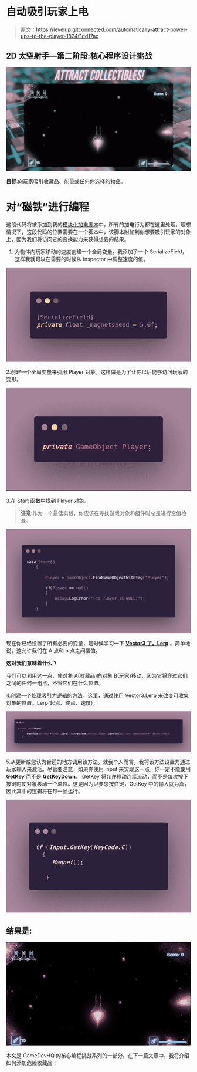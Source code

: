 # 自动吸引玩家上电

> 原文：<https://levelup.gitconnected.com/automatically-attract-power-ups-to-the-player-1824f1dd17ac>

## 2D 太空射手—第二阶段:核心程序设计挑战

![](img/5a95f78e131476c13d9aaa562500fe1a.png)

**目标**:向玩家吸引收藏品、能量或任何你选择的物品。

# 对“磁铁”进行编程

这段代码将被添加到我的[模块化加电脚本](/creating-modular-power-up-systems-bcf349e0020)中，所有的加电行为都在这里处理。理想情况下，这段代码的位置需要在一个脚本中，该脚本附加到你想要吸引玩家的对象上，因为我们将访问它的变换能力来获得想要的结果。

1.  为物体向玩家移动的速度创建一个全局变量。我添加了一个 SerializeField，这样我就可以在需要的时候从 Inspector 中调整速度的值。

![](img/0ae614d6cf1b6b7c0b5ae0f62148094d.png)

2.创建一个全局变量来引用 Player 对象。这样做是为了让你以后能够访问玩家的变形。

![](img/213413d695bba26d868e4ec32af5eb05.png)

3.在 Start 函数中找到 Player 对象。

> **注意**:作为一个最佳实践，你应该在寻找游戏对象和组件时总是进行空值检查。

![](img/57cf3f4a797208bf044db9c39b764233.png)

现在你已经设置了所有必要的变量，是时候学习一下 [**Vector3 了。Lerp**](https://docs.unity3d.com/ScriptReference/Vector3.Lerp.html) 。简单地说，这允许我们在 A 点和 b 点之间插值。

**这对我们意味着什么？**

我们可以利用这一点，使对象 A(收藏品)向对象 B(玩家)移动，因为它将穿过它们之间的任何一组点，不管它们在什么位置。

4.创建一个处理吸引力逻辑的方法。这里，通过使用 Vector3.Lerp 来改变可收集对象的位置。Lerp(起点、终点、速度)。

![](img/ed9e5623261217b64288696e9a4606ad.png)

5.从更新或您认为合适的地方调用该方法。就我个人而言，我将该方法设置为通过玩家输入来激活。尽管要注意，如果你使用 Input 来实现这一点，你一定不能使用 **GetKey** 而不是 **GetKeyDown。** GetKey 将允许移动连续流动，而不是每次按下按键时使对象移动一个单位。这是因为只要您按住键，GetKey 中的输入就为真，因此其中的逻辑将在每一帧运行。

![](img/5c6ffbda82cc155357b6d976d8235fc0.png)

## 结果是:

![](img/a7b7bee6493a4bf50e3fb86b591f9e95.png)

本文是 GameDevHQ 的核心编程挑战系列的一部分。在下一篇文章中，我将介绍如何添加危险收藏品！